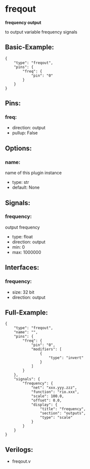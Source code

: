 # freqout
**frequency output**

to output variable frequency signals

## Basic-Example:
```
{
    "type": "freqout",
    "pins": {
        "freq": {
            "pin": "0"
        }
    }
}
```

## Pins:
### freq:

 * direction: output
 * pullup: False


## Options:
### name:
name of this plugin instance

 * type: str
 * default: None


## Signals:
### frequency:
output frequency

 * type: float
 * direction: output
 * min: 0
 * max: 1000000


## Interfaces:
### frequency:

 * size: 32 bit
 * direction: output


## Full-Example:
```
{
    "type": "freqout",
    "name": "",
    "pins": {
        "freq": {
            "pin": "0",
            "modifiers": [
                {
                    "type": "invert"
                }
            ]
        }
    },
    "signals": {
        "frequency": {
            "net": "xxx.yyy.zzz",
            "function": "rio.xxx",
            "scale": 100.0,
            "offset": 0.0,
            "display": {
                "title": "frequency",
                "section": "outputs",
                "type": "scale"
            }
        }
    }
}
```

## Verilogs:
 * freqout.v
